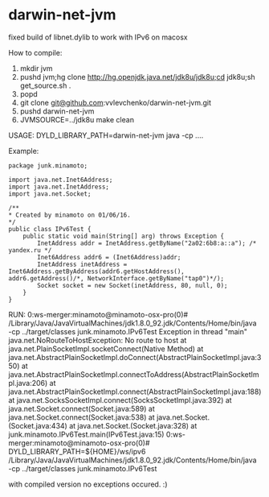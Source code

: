 # darwin-net-jvm
fixed build of libnet.dylib to work with IPv6 on macosx

How to compile:
1. mkdir jvm
2. pushd jvm;hg clone http://hg.openjdk.java.net/jdk8u/jdk8u;cd jdk8u;sh get_source.sh .
3. popd
4. git clone git@github.com:vvlevchenko/darwin-net-jvm.git
5. pushd darwin-net-jvm
6. JVMSOURCE=../jdk8u make clean

USAGE:
	DYLD_LIBRARY_PATH=darwin-net-jvm java -cp ....


Example:

	package junk.minamoto;

	import java.net.Inet6Address;
	import java.net.InetAddress;
	import java.net.Socket;

	/**
	* Created by minamoto on 01/06/16.
	*/
	public class IPv6Test {
		public static void main(String[] arg) throws Exception {
			InetAddress addr = InetAddress.getByName("2a02:6b8:a::a"); /* yandex.ru */
			Inet6Address addr6 = (Inet6Address)addr;
			InetAddress inetAddress = Inet6Address.getByAddress(addr6.getHostAddress(), addr6.getAddress()/*, NetworkInterface.getByName("tap0")*/);
			Socket socket = new Socket(inetAddress, 80, null, 0);
		}
	}

RUN:
	0:ws-merger:minamoto@minamoto-osx-pro(0)# /Library/Java/JavaVirtualMachines/jdk1.8.0_92.jdk/Contents/Home/bin/java -cp ../target/classes junk.minamoto.IPv6Test
	Exception in thread "main" java.net.NoRouteToHostException: No route to host
        at java.net.PlainSocketImpl.socketConnect(Native Method)
        at java.net.AbstractPlainSocketImpl.doConnect(AbstractPlainSocketImpl.java:350)
        at java.net.AbstractPlainSocketImpl.connectToAddress(AbstractPlainSocketImpl.java:206)
        at java.net.AbstractPlainSocketImpl.connect(AbstractPlainSocketImpl.java:188)
        at java.net.SocksSocketImpl.connect(SocksSocketImpl.java:392)
        at java.net.Socket.connect(Socket.java:589)
        at java.net.Socket.connect(Socket.java:538)
        at java.net.Socket.<init>(Socket.java:434)
        at java.net.Socket.<init>(Socket.java:328)
        at junk.minamoto.IPv6Test.main(IPv6Test.java:15)
	0:ws-merger:minamoto@minamoto-osx-pro(0)# DYLD_LIBRARY_PATH=${HOME}/ws/ipv6 /Library/Java/JavaVirtualMachines/jdk1.8.0_92.jdk/Contents/Home/bin/java -cp ../target/classes junk.minamoto.IPv6Test

with compiled version no exceptions occured. :)
